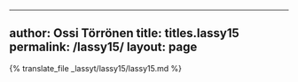 
---
author: Ossi Törrönen
title: titles.lassy15
permalink: /lassy15/
layout: page
---
{% translate_file _lassyt/lassy15/lassy15.md %}